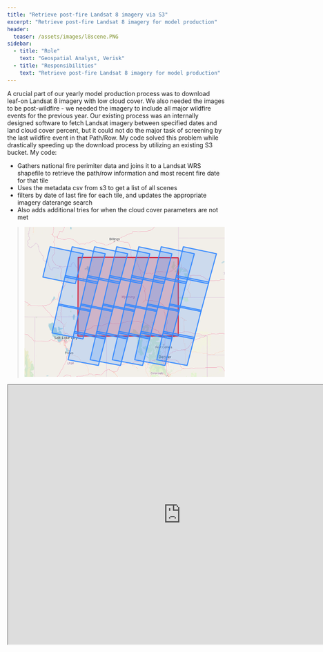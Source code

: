 ```yaml
---
title: "Retrieve post-fire Landsat 8 imagery via S3"
excerpt: "Retrieve post-fire Landsat 8 imagery for model production"
header:
  teaser: /assets/images/l8scene.PNG
sidebar:
  - title: "Role"
    text: "Geospatial Analyst, Verisk"
  - title: "Responsibilities"
    text: "Retrieve post-fire Landsat 8 imagery for model production"
---
```


A crucial part of our yearly model production process was to download leaf-on Landsat 8 imagery with low cloud cover. We also needed the images to be post-wildfire - we needed the imagery to include all major wildfire events for the previous year. Our existing process was an internally designed software to fetch Landsat imagery between specified dates and land cloud cover percent, but it could not do the major task of screening by the last wildfire event in that Path/Row. My code solved this problem while drastically speeding up the download process by utilizing an existing S3 bucket. My code:

* Gathers national fire perimiter data and joins it to a Landsat WRS shapefile to retrieve the path/row information and most recent fire date for that tile
* Uses the metadata csv from s3 to get a list of all scenes
* filters by date of last fire for each tile, and updates the appropriate imagery daterange search
* Also adds additional tries for when the cloud cover parameters are not met

> ![Image Alt Text](/assets/images/l8scene.PNG)

<iframe src="https://nbviewer.org/github/kmp24/kmp24.github.io/blob/master/docs/assets/Download_L8Imagery_Post_Fire.ipynb" width="800" height="600"></iframe>
